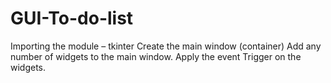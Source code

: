 # GUI-To-do-list
Importing the module – tkinter
Create the main window (container)
Add any number of widgets to the main window.
Apply the event Trigger on the widgets.
